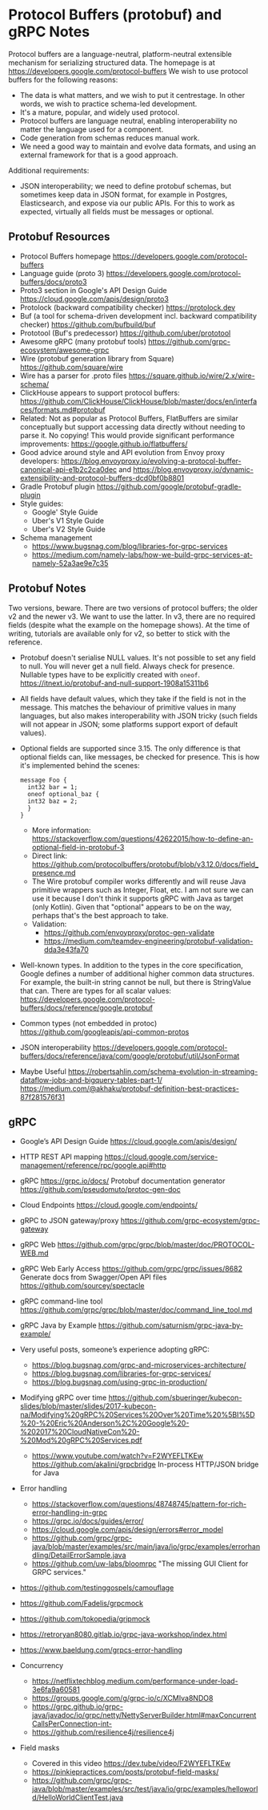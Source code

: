 
# Protocol Buffers (protobuf) and gRPC Notes

Protocol buffers are a language-neutral, platform-neutral extensible mechanism for serializing structured data. The homepage is at https://developers.google.com/protocol-buffers
We wish to use protocol buffers for the following reasons:
- The data is what matters, and we wish to put it centrestage. In other words, we wish to practice schema-led development.
- It's a mature, popular, and widely used protocol.
- Protocol buffers are language neutral, enabling interoperability no matter the language used for a component.
- Code generation from schemas reduces manual work.
- We need a good way to maintain and evolve data formats, and using an external framework for that is a good approach.

Additional requirements:
- JSON interoperability; we need to define protobuf schemas, but sometimes keep data in JSON format, for example in Postgres, Elasticsearch, and expose via our public APIs. For this to work as expected, virtually all fields must be messages or optional.

## Protobuf Resources
- Protocol Buffers homepage
https://developers.google.com/protocol-buffers
- Language guide (proto 3)
https://developers.google.com/protocol-buffers/docs/proto3
- Proto3 section in Google's API Design Guide
https://cloud.google.com/apis/design/proto3
- Protolock (backward compatibility checker)
https://protolock.dev
- Buf (a tool for schema-driven development incl. backward compatibility checker)
https://github.com/bufbuild/buf
- Prototool (Buf's predecessor)
https://github.com/uber/prototool
- Awesome gRPC (many protobuf tools)
https://github.com/grpc-ecosystem/awesome-grpc
- Wire (protobuf generation library from Square)
https://github.com/square/wire
- Wire has a parser for .proto files
https://square.github.io/wire/2.x/wire-schema/
- ClickHouse appears to support protocol buffers:
https://github.com/ClickHouse/ClickHouse/blob/master/docs/en/interfaces/formats.md#protobuf
- Related: Not as popular as Protocol Buffers, FlatBuffers are similar conceptually but support accessing data directly without needing to parse it. No copying! This would provide significant performance improvements:
https://google.github.io/flatbuffers/
- Good advice around style and API evolution from Envoy proxy developers:
https://blog.envoyproxy.io/evolving-a-protocol-buffer-canonical-api-e1b2c2ca0dec and https://blog.envoyproxy.io/dynamic-extensibility-and-protocol-buffers-dcd0bf0b8801
- Gradle Protobuf plugin
https://github.com/google/protobuf-gradle-plugin
- Style guides:
  - Google' Style Guide
  - Uber's V1 Style Guide
  - Uber's V2 Style Guide
- Schema management
  - https://www.bugsnag.com/blog/libraries-for-grpc-services
  - https://medium.com/namely-labs/how-we-build-grpc-services-at-namely-52a3ae9e7c35

## Protobuf Notes
Two versions, beware. There are two versions of protocol buffers; the older v2 and the newer v3. We want to use the latter. In v3, there are no required fields (despite what the example on the homepage shows). At the time of writing, tutorials are available only for v2, so better to stick with the reference.

- Protobuf doesn't serialise NULL values. It's not possible to set any field to null. You will never get a null field. Always check for presence. Nullable types have to be explicitly created with `oneof`.
https://itnext.io/protobuf-and-null-support-1908a15311b6

- All fields have default values, which they take if the field is not in the message. This matches the behaviour of primitive values in many languages, but also makes interoperability with JSON tricky (such fields will not appear in JSON; some platforms support export of default values).

- Optional fields are supported since 3.15. The only difference is that optional fields can, like messages, be checked for presence. This is how it's implemented behind the scenes:
  ```
  message Foo {
    int32 bar = 1;
    oneof optional_baz {
    int32 baz = 2;
    }
  }
  ```

  - More information:
  https://stackoverflow.com/questions/42622015/how-to-define-an-optional-field-in-protobuf-3
  - Direct link: https://github.com/protocolbuffers/protobuf/blob/v3.12.0/docs/field_presence.md
  - The Wire protobuf compiler works differently and will reuse Java primitive wrappers such as Integer, Float, etc. I am not sure we can use it because I don't think it supports gRPC with Java as target (only Kotlin). Given that "optional" appears to be on the way, perhaps that's the best approach to take.
  - Validation:
    - https://github.com/envoyproxy/protoc-gen-validate
    - https://medium.com/teamdev-engineering/protobuf-validation-dda3e43fa70

- Well-known types. In addition to the types in the core specification, Google defines a number of additional higher common data structures. For example, the built-in string cannot be null, but there is StringValue that can. There are types for all scalar values:
https://developers.google.com/protocol-buffers/docs/reference/google.protobuf
  
- Common types (not embedded in protoc) https://github.com/googleapis/api-common-protos 

- JSON interoperability
https://developers.google.com/protocol-buffers/docs/reference/java/com/google/protobuf/util/JsonFormat

- Maybe Useful
https://robertsahlin.com/schema-evolution-in-streaming-dataflow-jobs-and-bigquery-tables-part-1/
https://medium.com/@akhaku/protobuf-definition-best-practices-87f281576f31

## gRPC
- Google’s API Design Guide
https://cloud.google.com/apis/design/

- HTTP REST API mapping
https://cloud.google.com/service-management/reference/rpc/google.api#http

- gRPC
https://grpc.io/docs/
Protobuf documentation generator
https://github.com/pseudomuto/protoc-gen-doc

- Cloud Endpoints
https://cloud.google.com/endpoints/
- gRPC to JSON gateway/proxy
https://github.com/grpc-ecosystem/grpc-gateway
- gRPC Web
https://github.com/grpc/grpc/blob/master/doc/PROTOCOL-WEB.md
- gRPC Web Early Access
https://github.com/grpc/grpc/issues/8682
Generate docs from Swagger/Open API files
https://github.com/sourcey/spectacle
- gRPC command-line tool
https://github.com/grpc/grpc/blob/master/doc/command_line_tool.md
- gRPC Java by Example
https://github.com/saturnism/grpc-java-by-example/
- Very useful posts, someone’s experience adopting gRPC:
  - https://blog.bugsnag.com/grpc-and-microservices-architecture/
  - https://blog.bugsnag.com/libraries-for-grpc-services/
  - https://blog.bugsnag.com/using-grpc-in-production/
- Modifying gRPC over time
https://github.com/sbueringer/kubecon-slides/blob/master/slides/2017-kubecon-na/Modifying%20gRPC%20Services%20Over%20Time%20%5BI%5D%20-%20Eric%20Anderson%2C%20Google%20-%202017%20CloudNativeCon%20-%20Mod%20gRPC%20Services.pdf
  - https://www.youtube.com/watch?v=F2WYEFLTKEw
https://github.com/akalini/grpcbridge In-process HTTP/JSON bridge for Java
- Error handling
  - https://stackoverflow.com/questions/48748745/pattern-for-rich-error-handling-in-grpc
  - https://grpc.io/docs/guides/error/
  - https://cloud.google.com/apis/design/errors#error_model
  - https://github.com/grpc/grpc-java/blob/master/examples/src/main/java/io/grpc/examples/errorhandling/DetailErrorSample.java
  - https://github.com/uw-labs/bloomrpc "The missing GUI Client for GRPC services."
- https://github.com/testinggospels/camouflage
- https://github.com/Fadelis/grpcmock
- https://github.com/tokopedia/gripmock
- https://retroryan8080.gitlab.io/grpc-java-workshop/index.html
- https://www.baeldung.com/grpcs-error-handling

- Concurrency
    - https://netflixtechblog.medium.com/performance-under-load-3e6fa9a60581
  - https://groups.google.com/g/grpc-io/c/XCMIva8NDO8
  - https://grpc.github.io/grpc-java/javadoc/io/grpc/netty/NettyServerBuilder.html#maxConcurrentCallsPerConnection-int-
  - https://github.com/resilience4j/resilience4j

- Field masks
  - Covered in this video https://dev.tube/video/F2WYEFLTKEw
  - https://pinkiepractices.com/posts/protobuf-field-masks/
  - https://github.com/grpc/grpc-java/blob/master/examples/src/test/java/io/grpc/examples/helloworld/HelloWorldClientTest.java 
